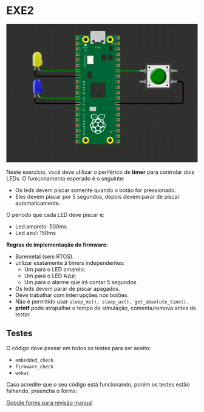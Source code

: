 # EXE2

![](imgs/exe2.gif)

Neste exercício, você deve utilizar o periférico de **timer** para controlar dois LEDs. O funiconamento esperado é o seguinte:

- Os leds devem piscar somente quando o botão for pressionado.
- Eles devem piscar por 5 segundos, depois devem parar de piscar automaticamente. 

O período que cada LED deve piscar é:

- Led amarelo: 500ms
- Led azul: 150ms

**Regras de implementação do firmware:**

- Baremetal (sem RTOS).
- utilizar exatamente **`3`** timers independentes:
    - Um para o LED amarelo;
    - Um para o LED Azul;
    - Um para o alarme que irá contar 5 segundos.
- Os leds devem parar de piscar apagados.
- Deve trabalhar com interrupções nos botões.  
- Não é permitido usar `sleep_ms(), sleep_us(), get_absolute_time()`.
- **printf** pode atrapalhar o tempo de simulação, comenta/remova antes de testar.

## Testes

O código deve passar em todos os testes para ser aceito:

- `embedded_check`
- `firmware_check`
- `wokwi`

Caso acredite que o seu código está funcionando, porém os testes estão falhando, preencha o forms:

[Google forms para revisão manual](https://docs.google.com/forms/d/e/1FAIpQLSdikhET4iqFwkOKmgD-G6Ri-2kCdhDLndlFWXdfdcuDfPnYHw/viewform?usp=dialog)
